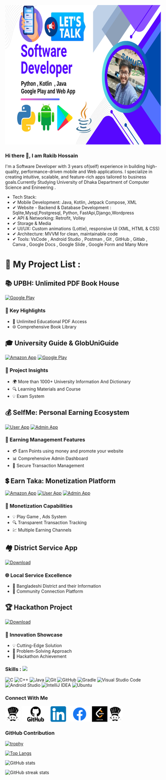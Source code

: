 
<img src='https://github.com/RlM100always/Hisab/blob/main/1.png?raw=true' weight="2000" height="450"  />

### Hi there 👋, I am Rakib Hossain

I'm a Software Developer with 3 years of(self) experience in building high-quality, performance-driven mobile and Web applications. I specialize in creating intuitive, scalable, and feature-rich apps tailored to business goals.Currently Studying University of Dhaka Department of Computer Science and Enineering .

* Tech Stack:
* ✔ Mobile Development: Java, Kotlin, Jetpack Compose, XML
* ✔ Website - Backend & Database Development : Sqlite,Mysql,Postgresql, Python, FastApi,Django,Wordpress
* ✔ API & Networking: Retrofit, Volley
* ✔ Storage & Media
* ✔ UI/UX: Custom animations (Lottie), responsive UI (XML, HTML & CSS)
* ✔ Architecture: MVVM for clean, maintainable code
* ✔ Tools: VsCode , Android Studio , Postman , Git , GitHub , Gitlab , Canva , Google Docs , Google Slide , Google Form and Many More 
   

# 🚀 My Project List : 

## 📚 UPBH: Unlimited PDF Book House
[![Google Play](https://img.shields.io/badge/Download-Google%20Play-green?style=for-the-badge&logo=google-play)](https://play.google.com/store/apps/details?id=com.techtravelcoder.educationalbooks)

### 🔑 Key Highlights
- 📖 Unlimited Educational PDF Access
- 🌐 Comprehensive Book Library

## 🎓 University Guide & GlobUniGuide
[![Amazon App](https://img.shields.io/badge/Amazon-Download-orange?style=for-the-badge&logo=amazon)](https://www.amazon.com/gp/product/B0CW18Z8CP)
[![Google Play](https://img.shields.io/badge/Google%20Play-Download-green?style=for-the-badge&logo=google-play)](https://play.google.com/store/apps/details?id=com.techtravelcoder.alluniversityinformation)

### 🌟 Project Insights
- 🌍 More than 1000+ University Information And Dictionary
- 🔍 Learning Materials and Course
- 💡 Exam System

## 💰 SelfMe: Personal Earning Ecosystem
[![User App](https://img.shields.io/badge/User%20App-Download-blue?style=for-the-badge)](https://drive.google.com/file/d/1l129EV-qURme2lS3GFmh675KM0KxHlaa/view?usp=sharing)
[![Admin App](https://img.shields.io/badge/Admin%20App-Download-red?style=for-the-badge)](https://drive.google.com/file/d/18THkrZzSHdEPL7jlcPuepYV2tthnh8gH/view?usp=sharing)

### 💸 Earning Management Features
- 💳 Earn Points using money and promote your website
- 📊 Comprehensive Admin Dashboard
- 🔐 Secure Transaction Management

## 💲 Earn Taka: Monetization Platform
[![Amazon App](https://img.shields.io/badge/Amazon-Download-orange?style=for-the-badge&logo=amazon)](https://www.amazon.com/gp/product/B0CVDWRPNV)
[![User App](https://img.shields.io/badge/User%20App-Download-blue?style=for-the-badge)](https://drive.google.com/file/d/11i9Szi7nFldGmGH41JOUs-Lbe3T43PD2/view?usp=sharing)
[![Admin App](https://img.shields.io/badge/Admin%20App-Download-red?style=for-the-badge)](https://drive.google.com/file/d/1hTaovIlHdBjrEuEvi7XFcbnw7dGQCiiB/view?usp=sharing)

### 🚀 Monetization Capabilities
- 💡 Play Game , Ads System 
- 🔍 Transparent Transaction Tracking
- 💹 Multiple Earning Channels

## 🏘️ District Service App
[![Download](https://img.shields.io/badge/Download-App-blue?style=for-the-badge)](https://drive.google.com/file/d/1NAriwHltHMHJMClYvG1YEWbPcM0ua0SV/view?usp=sharing)

### 🌐 Local Service Excellence
- 🏡 Bangladeshi District and their Information 
- 🤝 Community Connection Platform

## 🏆 Hackathon Project
[![Download](https://img.shields.io/badge/Download-App-blue?style=for-the-badge)](https://drive.google.com/file/d/1lPLrZ0z0jPTjW_foVIshM-_itcQXtxuE/view?usp=drive_link)

### 🔬 Innovation Showcase
- 💡 Cutting-Edge Solution
- 🚀 Problem-Solving Approach
- 🏅 Hackathon Achievement



### Skills :   <img src="https://media.giphy.com/media/WUlplcMpOCEmTGBtBW/giphy.gif" width="40">

![C](https://img.shields.io/badge/c-%2300599C.svg?style=for-the-badge&logo=c&logoColor=white)
![C++](https://img.shields.io/badge/c++-%2300599C.svg?style=for-the-badge&logo=c%2B%2B&logoColor=white)
![Java](https://img.shields.io/badge/java-%23ED8B00.svg?style=for-the-badge&logo=java&logoColor=white)
![Git](https://img.shields.io/badge/git-%23F05033.svg?style=for-the-badge&logo=git&logoColor=white)
![GitHub](https://img.shields.io/badge/github-%23121011.svg?style=for-the-badge&logo=github&logoColor=white)
![Gradle](https://img.shields.io/badge/Gradle-02303A.svg?style=for-the-badge&logo=Gradle&logoColor=white)
![Visual Studio Code](https://img.shields.io/badge/Visual%20Studio%20Code-0078d7.svg?style=for-the-badge&logo=visual-studio-code&logoColor=white)
![Android Studio](https://img.shields.io/badge/Android%20Studio-3DDC84.svg?style=for-the-badge&logo=android-studio&logoColor=white)
![IntelliJ IDEA](https://img.shields.io/badge/IntelliJIDEA-000000.svg?style=for-the-badge&logo=intellij-idea&logoColor=white)
![Ubuntu](https://img.shields.io/badge/Ubuntu-E95420?style=for-the-badge&logo=ubuntu&logoColor=white)

### Connect With Me 
<a   href="https://www.codechef.com/users/rakib55"  ><img src="https://github.com/RlM100always/RlM100always/blob/main/Picture/codechef%20(1).png"  weight="45" height="50"  /></a>
 [<img src='https://github.com/RlM100always/RlM100always/blob/main/logo/GitHub-logo.png' weight="50" height='50'>](https://github.com/RlM100always)  [<img  src='https://github.com/RlM100always/RlM100always/blob/main/logo/linkedin-logo.png' weight="45" height='50'>](https://www.linkedin.com/in/RlM100always) [<img  src='https://github.com/RlM100always/RlM100always/blob/main/logo/Facebook-logo.png' weight="50"  height='50'>](https://www.facebook.com/RlM100always)<a  href="https://leetcode.com/RlM100always/"  ><img    src="https://github.com/RlM100always/RlM100always/blob/main/logo/leetcode.png"   weight="40" height="50"  /></a><a   href="https://www.codechef.com/users/rlm100always"  ><img src="https://github.com/RlM100always/RlM100always/blob/main/Picture/codechef%20(1).png"  weight="45" height="50"  /></a>

### GitHub Contribution
[![trophy](https://github-profile-trophy.vercel.app/?username=RlM100always)](https://github.com/ryo-ma/github-profile-trophy)

[![Top Langs](https://github-readme-stats.vercel.app/api/top-langs/?username=RlM100always)](https://github.com/anuraghazra/github-readme-stats)

![GitHub stats](https://github-readme-stats.vercel.app/api?username=RlM100always&show_icons=true)  
  

![GitHub streak stats](https://streak-stats.demolab.com/?user=RlM100always)  


